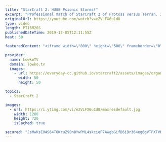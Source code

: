 ```yaml
---
title: "StarCraft 2: HUGE Psionic Storms!"
excerpt: "Professional match of StarCraft 2 of Protoss versus Terran. In this match between MaNa and Special we see several massive Psionic Storms, but the MULEs give the economical advantage to the Terran player.  Get more videos & support my work: http://www.patreon.com/lowkotv  My second channel: http://lowko.tv/morelowko"
originalUrl: https://youtube.com/watch?v=eZVLFX6u1d8
type: video
length: PT15M26S
publishedDateTime: 2019-12-05T12:11:55Z
heat: 50

featuredContent: "<iframe width=\"800\" height=\"500\" frameborder=\"0\" src=\"https://www.youtube.com/embed/eZVLFX6u1d8\" allow=\"accelerometer; autoplay; encrypted-media; gyroscope; picture-in-picture\" allowfullscreen></iframe>"

provider:
  name: LowkoTV
  domain: lowko.tv
  images:
    - url: https://everyday-cc.github.io/starcraft2/assets/images/organizations/lowko.tv-50x50.jpg
      width: 50
      height: 50

topics:
  - StarCraft 2

images:
  - url: https://i.ytimg.com/vi/eZVLFX6u1d8/maxresdefault.jpg
    width: 1280
    height: 720
    isCached: true

secured: "JsMwKsE0AS64TOKruZ90n8YwPML4skcieF7AwgbGifB6iBr364eg6gVTPXTVKLX2eypaEuRKxmZeNQ3k4E68RUa9UCNLLyorOjr1M0C4cm45Tt+l26esoFxT3OpZcccld0e4bkaVN1D4aTXz23GEKgvxxmkMH2ZY1UZdCpjVMY7MK1/W3xfhhhCyuVz08hMv6yvzmWPS06KXRXlBxhQo9pBqo5aDiVVvIjrkZKexFQ8Pyhpa6kJPmGMUuBpW0q3Uu3JELrGuz1J0HQtUIztCEhokeNJbcXCCrGXDtVuBd56nLppe49Y7ywliqLKD1RYkV9rz3vTVJu21C6PxXx/kAW+UzDSmrcf7aYRbHEp0OzaPU8b17J4xOGHEC6HXD+pHJjjt2pFuFtBVz01qRsiwnGAp7CUYkMDDAuIVK9qUeGo=;QWwRo76xX9ggcRHPfULs4g=="
---
```


